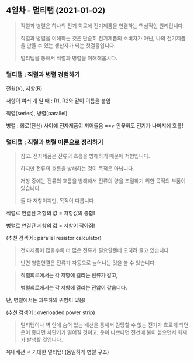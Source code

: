 ## 4일차 - 멀티탭 (2021-01-02)

> 직렬과 병렬은 하나의 전기 회로에 전기제품을 연결하는 핵심적인 원리입니다.
>
> 직렬과 병렬을 이해하는 것은 단순히 전기제품의 소비자가 아닌, 나의 전기제품을 만들 수 있는 생산자가 되는 첫걸음입니다.
>
> 멀티탭을 통해서 직렬과 병렬을 이해해봅시다.

### 멀티탭 : 직렬과 병렬 경험하기

전원(V), 저항(R)

저항이 여러 개 일 때 : R1, R2와 같이 이름을 붙임

직렬(series), 병렬(parallel)

병렬 : 회로(전선) 사이에 전자제품이 끼어들음 ==> 안꽃혀도 전기가 나머지에 흐름!

### 멀티탭 : 직렬과 병렬 이론으로 정리하기

> 참고. 전자제품은 전류의 흐름을 방해하기 때문에 저항입니다.
>
> 하지만 전류의 흐름을 방해하는 것이 목적은 아닙니다.
>
> 저항 중에는 전류의 흐름을 방해해서 전류의 양을 조절하기 위한 목적의 부품이 있습니다.
>
> 둘 다 저항이지만, 목적이 다릅니다.

직렬로 연결된 저항의 값 = 저항값의 총합!

병렬로 연결된 저항의 값 = 저항이 작아짐!

(추천 검색어 : parallel resistor calculator)

> 전자제품이 많을수록 더 많은 전류가 필요할텐데 오히려 줄고 있습니다.
>
> 반면 병렬연결은 전류가 자동으로 늘어나는 것을 볼 수 있습니다.

> **직렬회로에서는 각 저항에 걸리는 전류가 같고,**
>
> **병렬회로에서는 각 저항에 걸리는 전압이 같습니다.**

단, 병렬에서는 과부하의 위험이 있음!

(추천 검색어 : overloaded power strip)

> 멀티탭이나 벽 안에 숨어 있는 배선을 통해서 감당할 수 없는 전기가 흐르게 되면 운이 좋다면 차단기가 떨어질 것이고, 운이 나쁘다면 전선에 불이 붙으면서 화재가 발생할 것입니다.

옥내배선  ≓ 거대한 멀티탭! (동일하게 병렬 구조)
